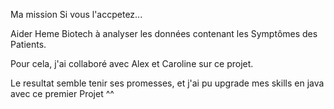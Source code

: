 Ma mission Si vous l'accpetez...

Aider Heme Biotech à analyser les données contenant les Symptômes des Patients.

Pour cela, j'ai collaboré avec Alex et Caroline sur ce projet.

Le resultat semble tenir ses promesses, et j'ai pu upgrade mes skills en java avec ce premier Projet ^^
